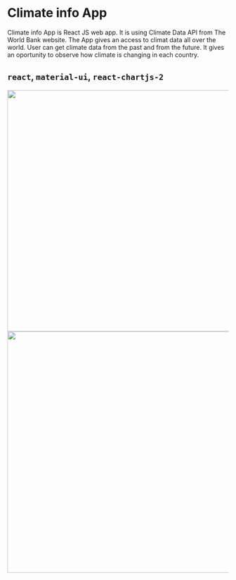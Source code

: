 # Climate info App
Climate info App is React JS web app. It is using Climate Data API from The World Bank website. The App gives an access to climat data all over the world.
User can get climate data from the past and from the future. It gives an oportunity to observe how climate is changing in each country.

## `react`, `material-ui`, `react-chartjs-2`

<img src="moja-aplikacja/public/React_web_1.png" width="950" height="550">
<img src="React_web_2.png" width="950" height="550">
